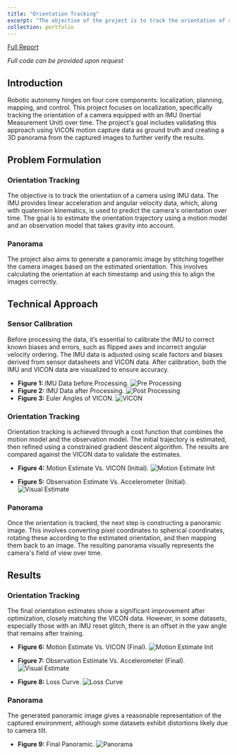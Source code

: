 ```yaml
---
title: "Orientation Tracking"
excerpt: "The objective of the project is to track the orientation of a rigid body given sensor measurements by performing projected gradient descent and to generate a panorama by linking camera readings with rotations based on timestamps.<br/><img src='/images/pano9.png' width='500' height='300'>"
collection: portfolio
---
```

[Full Report](/files/Project_1_ECE_276A.pdf)

*Full code can be provided upon request*
## Introduction
Robotic autonomy hinges on four core components: localization, planning, mapping, and control. This project focuses on localization, specifically tracking the orientation of a camera equipped with an IMU (Inertial Measurement Unit) over time. The project's goal includes validating this approach using VICON motion capture data as ground truth and creating a 3D panorama from the captured images to further verify the results.

## Problem Formulation

### Orientation Tracking
The objective is to track the orientation of a camera using IMU data. The IMU provides linear acceleration and angular velocity data, which, along with quaternion kinematics, is used to predict the camera's orientation over time. The goal is to estimate the orientation trajectory using a motion model and an observation model that takes gravity into account.

### Panorama
The project also aims to generate a panoramic image by stitching together the camera images based on the estimated orientation. This involves calculating the orientation at each timestamp and using this to align the images correctly.

## Technical Approach

### Sensor Calibration
Before processing the data, it’s essential to calibrate the IMU to correct known biases and errors, such as flipped axes and incorrect angular velocity ordering. The IMU data is adjusted using scale factors and biases derived from sensor datasheets and VICON data. After calibration, both the IMU and VICON data are visualized to ensure accuracy.

- **Figure 1:** IMU Data before Processing.
  ![Pre Processing](/images/IMU_init.png)
- **Figure 2:** IMU Data after Processing.
  ![Post Processing](/images/IMU_final.png)
- **Figure 3:** Euler Angles of VICON.
  ![VICON](/images/VIC.png)

### Orientation Tracking
Orientation tracking is achieved through a cost function that combines the motion model and the observation model. The initial trajectory is estimated, then refined using a constrained gradient descent algorithm. The results are compared against the VICON data to validate the estimates.


  - **Figure 4:** Motion Estimate Vs. VICON (Initial).
  ![Motion Estimate Init](/images/motion_vic_init.png)

  - **Figure 5:** Observation Estimate Vs. Accelerometer (Initial).
  ![Visual Estimate](/images/observation_acc_init.png)

### Panorama
Once the orientation is tracked, the next step is constructing a panoramic image. This involves converting pixel coordinates to spherical coordinates, rotating these according to the estimated orientation, and then mapping them back to an image. The resulting panorama visually represents the camera's field of view over time.

## Results

### Orientation Tracking
The final orientation estimates show a significant improvement after optimization, closely matching the VICON data. However, in some datasets, especially those with an IMU reset glitch, there is an offset in the yaw angle that remains after training.

- **Figure 6:** Motion Estimate Vs. VICON (Final).
  ![Motion Estimate Init](/images/motion_vic_final.png)

- **Figure 7:** Observation Estimate Vs. Accelerometer (Final).
  ![Visual Estimate](/images/observation_acc_final.png)
- **Figure 8:** Loss Curve.
  ![Loss Curve](/images/lost_curve.png)

### Panorama
The generated panoramic image gives a reasonable representation of the captured environment, although some datasets exhibit distortions likely due to camera tilt.
- **Figure 9:** Final Panoramic.
  ![Panorama](/images/pano9.png)

<!-- ## Figures

- **Figure 1:** IMU Data before Processing.
  ![Pre Processing](/images/IMU_init.png)
- **Figure 2:** IMU Data after Processing.
  ![Post Processing](/images/IMU_final.png)
- **Figure 3:** Euler Angles of VICON.
  ![VICON](/images/VIC.png)
- **Figure 4:** Motion Estimate Vs. VICON (Initial).
  ![Motion Estimate Init](/images/motion_vic_init.png)
- **Figure 5:** Motion Estimate Vs. VICON (Final).
  ![Motion Estimate Init](/images/motion_vic_final.png)
- **Figure 6:** Observation Estimate Vs. Accelerometer (Initial).
  ![Visual Estimate](/images/observation_acc_init.png)
- **Figure 7:** Observation Estimate Vs. Accelerometer (Final).
  ![Visual Estimate](/images/observation_acc_final.png)
- **Figure 8:** Loss Curve.
  ![Loss Curve](/images/lost_curve.png)
- **Figure 9:** Final Panoramic.
  ![Panorama](/images/pano9.png) -->

